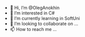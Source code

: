 - 👋 Hi, I’m @OlegAnokhin
- 👀 I’m interested in C#
- 🌱 I’m currently learning in SoftUni
- 💞️ I’m looking to collaborate on ...
- 📫 How to reach me ...

<!---
OlegAnokhin/OlegAnokhin is a ✨ special ✨ repository because its `README.md` (this file) appears on your GitHub profile.
You can click the Preview link to take a look at your changes.
--->
